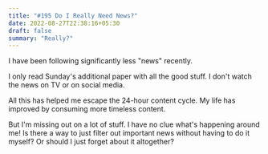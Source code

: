 ```yaml
---
title: "#195 Do I Really Need News?"
date: 2022-08-27T22:38:16+05:30
draft: false
summary: "Really?"
---
```


I have been following significantly less "news" recently.

I only read Sunday's additional paper with all the good stuff. I don't watch the news on TV or on social media.

All this has helped me escape the 24-hour content cycle. My life has improved by consuming more timeless content.

But I'm missing out on a lot of stuff. I have no clue what's happening around me! Is there a way to just filter out important news without having to do it myself? Or should I just forget about it altogether?
